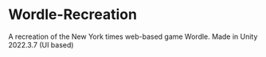 # Wordle-Recreation
A recreation of the New York times web-based game Wordle. Made in Unity 2022.3.7 (UI based)
